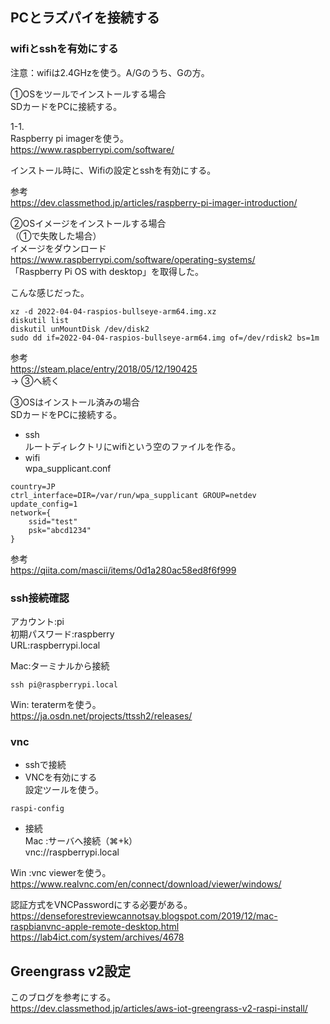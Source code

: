 ## PCとラズパイを接続する
### wifiとsshを有効にする
注意：wifiは2.4GHzを使う。A/Gのうち、Gの方。  

①OSをツールでインストールする場合  
SDカードをPCに接続する。  
  
1-1.  
Raspberry pi imagerを使う。  
https://www.raspberrypi.com/software/  
  
インストール時に、Wifiの設定とsshを有効にする。  
  
参考  
https://dev.classmethod.jp/articles/raspberry-pi-imager-introduction/


②OSイメージをインストールする場合  
（①で失敗した場合）  
イメージをダウンロード  
https://www.raspberrypi.com/software/operating-systems/  
「Raspberry Pi OS with desktop」を取得した。  

こんな感じだった。  
```
xz -d 2022-04-04-raspios-bullseye-arm64.img.xz
diskutil list
diskutil unMountDisk /dev/disk2
sudo dd if=2022-04-04-raspios-bullseye-arm64.img of=/dev/rdisk2 bs=1m
```
参考  
https://steam.place/entry/2018/05/12/190425  
→ ③へ続く  

③OSはインストール済みの場合  
SDカードをPCに接続する。  
- ssh  
ルートディレクトリにwifiという空のファイルを作る。  
- wifi  
wpa_supplicant.conf
```
country=JP
ctrl_interface=DIR=/var/run/wpa_supplicant GROUP=netdev
update_config=1
network={
    ssid="test"
    psk="abcd1234"
}
```
参考  
https://qiita.com/mascii/items/0d1a280ac58ed8f6f999  

### ssh接続確認
アカウント:pi  
初期パスワード:raspberry  
URL:raspberrypi.local  

Mac:ターミナルから接続  
```
ssh pi@raspberrypi.local
```

Win: teratermを使う。  
https://ja.osdn.net/projects/ttssh2/releases/  

### vnc
- sshで接続
- VNCを有効にする  
設定ツールを使う。  
```
raspi-config
```

- 接続  
Mac :サーバへ接続（⌘+k）  
vnc://raspberrypi.local  

Win :vnc viewerを使う。  
https://www.realvnc.com/en/connect/download/viewer/windows/  

認証方式をVNCPasswordにする必要がある。  
https://denseforestreviewcannotsay.blogspot.com/2019/12/mac-raspbianvnc-apple-remote-desktop.html  
https://lab4ict.com/system/archives/4678  


## Greengrass v2設定
このブログを参考にする。  
https://dev.classmethod.jp/articles/aws-iot-greengrass-v2-raspi-install/  
